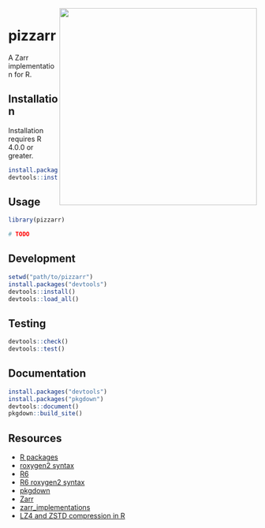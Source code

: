 <img src="https://upload.wikimedia.org/wikipedia/commons/thumb/8/86/Grandma-pizza-01.jpg/640px-Grandma-pizza-01.jpg" width="400" align="right"/> 

# pizzarr

A Zarr implementation for R.

## Installation

Installation requires R 4.0.0 or greater.

```r
install.packages("devtools")
devtools::install_github("keller-mark/pizzarr")
```

## Usage

```r
library(pizzarr)

# TODO
```


## Development


```r
setwd("path/to/pizzarr")
install.packages("devtools")
devtools::install()
devtools::load_all()
```

## Testing

```r
devtools::check()
devtools::test()
```

## Documentation

```r
install.packages("devtools")
install.packages("pkgdown")
devtools::document()
pkgdown::build_site()
```

## Resources

- [R packages](https://r-pkgs.org/)
- [roxygen2 syntax](https://cran.r-project.org/web/packages/roxygen2/vignettes/rd-formatting.html)
- [R6](https://r6.r-lib.org/index.html)
- [R6 roxygen2 syntax](https://www.tidyverse.org/blog/2019/11/roxygen2-7-0-0/#r6-documentation)
- [pkgdown](https://pkgdown.r-lib.org/)
- [Zarr](https://github.com/zarr-developers)
- [zarr_implementations](https://github.com/zarr-developers/zarr_implementations)
- [LZ4 and ZSTD compression in R](https://github.com/traversc/qs)
